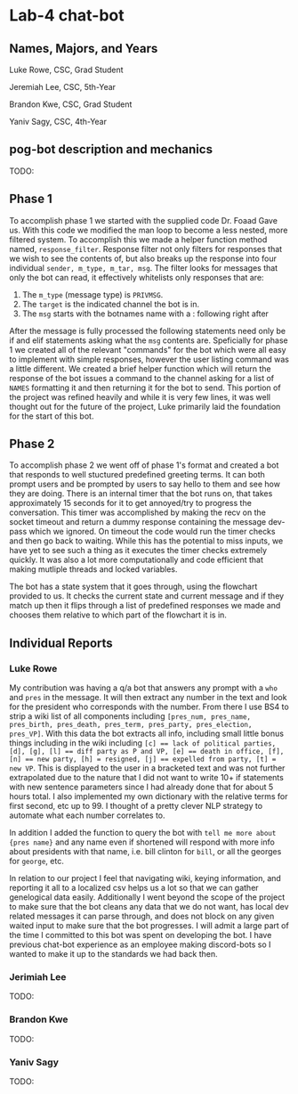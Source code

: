 # Lab-4 chat-bot
## Names, Majors, and Years
Luke Rowe, CSC, Grad Student

Jeremiah Lee, CSC, 5th-Year

Brandon Kwe, CSC, Grad Student

Yaniv Sagy, CSC, 4th-Year

## pog-bot description and mechanics
TODO:

## Phase 1
To accomplish phase 1 we started with the supplied code Dr. Foaad Gave us. With this code we modified the man loop to become a less nested, more filtered system. To accomplish this we made a helper function method named, `response_filter`. Response filter not only filters for responses that we wish to see the contents of, but also breaks up the response into four individual `sender, m_type, m_tar, msg`. The filter looks for messages that only the bot can read, it effectively whitelists only responses that are:
1. The `m_type` (message type) is `PRIVMSG`.
2. The `target` is the indicated channel the bot is in.
3. The `msg` starts with the botnames name with a : following right after

After the message is fully processed the following statements need only be if and elif statements asking what the `msg` contents are. Speficially for phase 1 we created all of the relevant "commands" for the bot which were all easy to implement with simple responses, however the user listing command was a little different. We created a brief helper function which will return the response of the bot issues a command to the channel asking for a list of `NAMES` formatting it and then returning it for the bot to send. This portion of the project was refined heavily and while it is very few lines, it was well thought out for the future of the project, Luke primarily laid the foundation for the start of this bot.

## Phase 2
To accomplish phase 2 we went off of phase 1's format and created a bot that responds to well stuctured predefined greeting terms. It can both prompt users and be prompted by users to say hello to them and see how they are doing. There is an internal timer that the bot runs on, that takes approximately 15 seconds for it to get annoyed/try to progress the conversation. This timer was accomplished by making the recv on the socket timeout and return a dummy response containing the message dev-pass which we ignored. On timeout the code would run the timer checks and then go back to waiting. While this has the potential to miss inputs, we have yet to see such a thing as it executes the timer checks extremely quickly. It was also a lot more computationally and code efficient that making mutliple threads and locked variables.

The bot has a state system that it goes through, using the flowchart provided to us. It checks the current state and current message and if they match up then it flips through a list of predefined responses we made and chooses them relative to which part of the flowchart it is in.

## Individual Reports
### Luke Rowe
My contribution was having a q/a bot that answers any prompt with a `who` and `pres` in the message. It will then extract any number in the text and look for the president who corresponds with the number. From there I use BS4 to strip a wiki list of all components including `[pres_num, pres_name, pres_birth, pres_death, pres_term, pres_party, pres_election, pres_VP]`. With this data the bot extracts all info, including small little bonus things including in the wiki including `[c] == lack of political parties, [d], [g], [l] == diff party as P and VP, [e] == death in office, [f], [n] == new party, [h] = resigned, [j] == expelled from party, [t] = new VP`. This is displayed to the user in a bracketed text and was not further extrapolated due to the nature that I did not want to write 10+ if statements with new sentence parameters since I had already done that for about 5 hours total. I also implemented my own dictionary with the relative terms for first second, etc up to 99. I thought of a pretty clever NLP strategy to automate what each number correlates to.

In addition I added the function to query the bot with `tell me more about {pres name}` and any name even if shortened will respond with more info about presidents with that name, i.e. bill clinton for `bill`, or all the georges for `george`, etc. 

In relation to our project I feel that navigating wiki, keying information, and reporting it all to a localized csv helps us a lot so that we can gather genelogical data easily. Additionally I went beyond the scope of the project to make sure that the bot cleans any data that we do not want, has local dev related messages it can parse through, and does not block on any given waited input to make sure that the bot progresses. I will admit a large part of the time I committed to this bot was spent on developing the bot. I have previous chat-bot experience as an employee making discord-bots so I wanted to make it up to the standards we had back then.
### Jerimiah Lee
TODO:
### Brandon Kwe
TODO:
### Yaniv Sagy
TODO:

